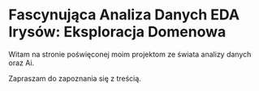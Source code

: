 # Fascynująca Analiza Danych EDA Irysów: Eksploracja Domenowa

Witam na stronie poświęconej moim projektom ze świata analizy danych oraz Ai. 

Zapraszam do zapoznania się z treścią.
